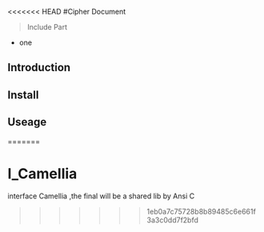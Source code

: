 <<<<<<< HEAD
#Cipher  Document
>Include Part
 - one 
 
## Introduction 
## Install 
## Useage 
=======
# I_Camellia
interface Camellia ,the final will be a shared lib by Ansi C 
>>>>>>> 1eb0a7c75728b8b89485c6e661f3a3c0dd7f2bfd
